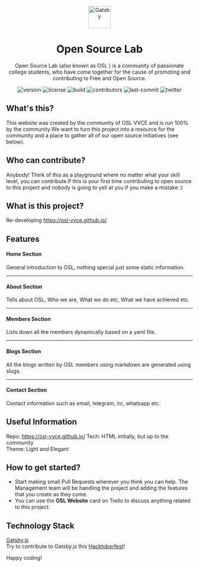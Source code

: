 <p align="center">
<a href="https://osl.vvce.ac.in">
<img alt="Gatsby" src="https://github.com/osl-vvce/osl-vvce.github.io/blob/master/static/images/logo_light.png" width="60" />
</a>

</p>
<h1 align="center">
  Open Source Lab
</h1>

<p align="center">
    Open Source Lab (also known as OSL ) is a community of passionate college students, who have come together for the cause of promoting and contributing to Free and Open Source.
</p>
<p align="center">
  <img src="https://img.shields.io/github/package-json/v/osl-vvce/osl-vvce.github.io" alt="version" />
  <img src="https://img.shields.io/github/license/osl-vvce/osl-vvce.github.io" alt="license" />
  <img src="https://img.shields.io/badge/build-passing-blue" alt="build" />
  <img src="https://img.shields.io/github/contributors/osl-vvce/osl-vvce.github.io" alt="contributors" />
  <img src="https://img.shields.io/github/last-commit/osl-vvce/osl-vvce.github.io" alt="last-commit" />
  <img src="https://img.shields.io/twitter/follow/osl_vvce?label=Follow%20OSL%20VVCE&style=social" alt="twitter" />
</p>

## What's this?

This website was created by the community of OSL VVCE and is run 100% by the community.We want to turn this project into a resource for the community and a place to gather all of our open source initiatives (see below).

## Who can contribute?

Anybody! Think of this as a playground where no matter what your skill level, you can contribute.If this is your first time contributing to open source to this project and nobody is going to yell at you if you make a mistake :)

## What is this project?

Re-developing https://osl-vvce.github.io/

## Features

#### Home Section

General introduction to OSL, nothing special just some static information.

---

#### About Section

Tells about OSL, Who we are, What we do etc, What we have achieved etc.

---

#### Members Section

Lists down all the members dynamically based on a yaml file.

---

#### Blogs Section

All the blogs written by OSL members using markdown are generated using slugs.

---

#### Contact Section

Contact information such as email, telegram, irc, whatsapp etc.

## Useful Information

Repo: https://osl-vvce.github.io/
Tech: HTML initially, but up to the community  
Theme: Light and Elegant

## How to get started?

-   Start making small Pull Requests wherever you think you can help. The Management team will be handling the project and adding the features that you create as they come.
-   You can use the **OSL Website** card on Trello to discuss anything related to this project.

## Technology Stack

[Gatsby.js](https://www.gatsbyjs.org/) <br/>
Try to contribute to Gatsby.js this [Hacktoberfest](https://www.gatsbyjs.org/)!

Happy coding!
